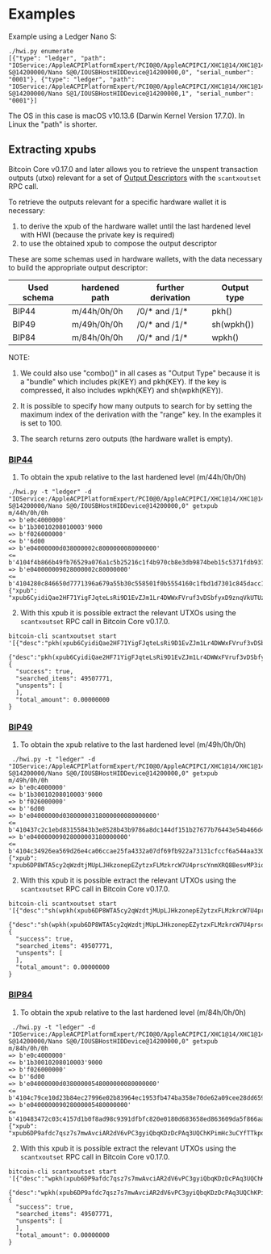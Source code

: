 # Examples

Example using a Ledger Nano S:

```
./hwi.py enumerate
[{"type": "ledger", "path": "IOService:/AppleACPIPlatformExpert/PCI0@0/AppleACPIPCI/XHC1@14/XHC1@14000000/HS02@14200000/Nano S@14200000/Nano S@0/IOUSBHostHIDDevice@14200000,0", "serial_number": "0001"}, {"type": "ledger", "path": "IOService:/AppleACPIPlatformExpert/PCI0@0/AppleACPIPCI/XHC1@14/XHC1@14000000/HS02@14200000/Nano S@14200000/Nano S@1/IOUSBHostHIDDevice@14200000,1", "serial_number": "0001"}]
```
The OS in this case is macOS v10.13.6  (Darwin Kernel Version 17.7.0). In Linux the
"path" is shorter.

## Extracting xpubs

Bitcoin Core v0.17.0 and later allows you to retrieve the unspent transaction outputs (utxo)
relevant for a set of [Output Descriptors](https://github.com/bitcoin/bitcoin/blob/master/doc/descriptors.md) with the `scantxoutset` RPC call.

To retrieve the outputs relevant for a specific hardware wallet it is
necessary:

1. to derive the xpub of the hardware wallet until the last hardened level
   with HWI (because the private key is required)
2. to use the obtained xpub to compose the output descriptor

These are some schemas used in hardware wallets, with the data necessary to
build the appropriate output descriptor:

| Used schema | hardened path | further derivation | Output type |
|-------------| ------------- | -------------------|-------------|
| BIP44       | m/44h/0h/0h   | /0/* and /1/*      | pkh()       |
| BIP49       | m/49h/0h/0h   | /0/* and /1/*      | sh(wpkh())  |
| BIP84       | m/84h/0h/0h   | /0/* and /1/*      | wpkh()      |

NOTE:
1. We could also use "combo()" in all cases as "Output Type" because it is a
   "bundle" which includes pk(KEY) and pkh(KEY). If the key is compressed, it
   also includes wpkh(KEY) and sh(wpkh(KEY)).

2. It is possible to specify how many outputs to search for by setting the
   maximum index of the derivation with the "range" key. In the examples
   it is set to 100.

3. The search returns zero outputs (the hardware wallet is empty).

### [BIP44](https://github.com/bitcoin/bips/blob/master/bip-0044.mediawiki)

1. To obtain the xpub relative to the last hardened level (m/44h/0h/0h)

```
./hwi.py -t "ledger" -d "IOService:/AppleACPIPlatformExpert/PCI0@0/AppleACPIPCI/XHC1@14/XHC1@14000000/HS02@14200000/Nano S@14200000/Nano S@0/IOUSBHostHIDDevice@14200000,0" getxpub  m/44h/0h/0h
=> b'e0c4000000'
<= b'1b30010208010003'9000
=> b'f026000000'
<= b''6d00
=> b'e04000000d038000002c8000000080000000'
<= b'4104f4b866b49fb76529a076a1c5b25216c1f4b970cb8e3db9874beb15c5371fdb93747fde522d63be4a564dcda8a71c889f5165eac2990cafee9d416141ae8b09c722313667774c7a76697157783146317a653365676850464d58655438666a57466f4b66f9a82310c4530360ec3fee42049fbb7a3c0bfa72fdf2c5b25b09f1c3df21c938'9000
=> b'e040000009028000002c80000000'
<= b'4104280c846650d7771396a679a55b30c558501f0b5554160c1fbd1d7301c845dacc10c256af2c8d6a13ae4a83763fa747c0d4c09cfa60bfc16714e10b0a938a4a6a2231485451557a6535486571334872553755435174564652745a535839615352674a65d62f97789c088a0b0c3ed57754f75273c6696c0d7812c702ca4f2f72c8631c04'9000
{"xpub": "xpub6CyidiQae2HF71YigFJqteLsRi9D1EvZJm1Lr4DWWxFVruf3vDSbfyxD9znqVkUTUzc4EdgxDRoHXn64gMbFXQGKXg5nPNfvyVcpuPNn92n"}
```

2. With this xpub it is possible  extract the relevant UTXOs using the
`scantxoutset` RPC call in Bitcoin Core v0.17.0.

```
bitcoin-cli scantxoutset start '[{"desc":"pkh(xpub6CyidiQae2HF71YigFJqteLsRi9D1EvZJm1Lr4DWWxFVruf3vDSbfyxD9znqVkUTUzc4EdgxDRoHXn64gMbFXQGKXg5nPNfvyVcpuPNn92n/0/*)","range":100},
 {"desc":"pkh(xpub6CyidiQae2HF71YigFJqteLsRi9D1EvZJm1Lr4DWWxFVruf3vDSbfyxD9znqVkUTUzc4EdgxDRoHXn64gMbFXQGKXg5nPNfvyVcpuPNn92n/1/*)","range":100}]'
{
  "success": true,
  "searched_items": 49507771,
  "unspents": [
  ],
  "total_amount": 0.00000000
}
```

### [BIP49](https://github.com/bitcoin/bips/blob/master/bip-0049.mediawiki)

1. To obtain the xpub relative to the last hardened level (m/49h/0h/0h)

```
 ./hwi.py -t "ledger" -d "IOService:/AppleACPIPlatformExpert/PCI0@0/AppleACPIPCI/XHC1@14/XHC1@14000000/HS02@14200000/Nano S@14200000/Nano S@0/IOUSBHostHIDDevice@14200000,0" getxpub  m/49h/0h/0h
=> b'e0c4000000'
<= b'1b30010208010003'9000
=> b'f026000000'
<= b''6d00
=> b'e04000000d03800000318000000080000000'
<= b'410437c2c1ebd83155843b3e8528b43b9786a8dc144df151b27677b76443e54b466d46b0d909d07065a2305cbba41709c78d886be37e446352186a682e9a3f9e2adc22314a594538323869434b7043576368665377396832746857377a533469486e4c444444dcdbabc6f75fbe7609bab04beb88566e3bfc98f66ab030d1af2a070f4064ec'9000
=> b'e040000009028000003180000000'
<= b'4104c34926ea569d26e4ca06ccae25fa4332a07df69fb922a73131cfccf6a544aa3309af253eb5cee3caf8ca9a347a9e8d4429ac55b7a13f72aca36ebb51ca0f489e22314e546e3969454c587046324264664b6f326f316265785a72526e75396d65764663b310aae1803b63157ef3bb7394f985126e5f9ad4b3a6bcb118cd97875dc0e1ce'9000
{"xpub": "xpub6DP8WTA5cy2qWzdtjMUpLJHkzonepEZytzxFLMzkrcW7U4prscYnmXRQ8BesvMP3iqgQUWisAU6ipXnZw2HnNreEPYJW6TUCAfmwJPyYgG6"}
```
2. With this xpub it is possible  extract the relevant UTXOs using the
`scantxoutset` RPC call in Bitcoin Core v0.17.0.

```
bitcoin-cli scantxoutset start '[{"desc":"sh(wpkh(xpub6DP8WTA5cy2qWzdtjMUpLJHkzonepEZytzxFLMzkrcW7U4prscYnmXRQ8BesvMP3iqgQUWisAU6ipXnZw2HnNreEPYJW6TUCAfmwJPyYgG6/0/*))","range":100},
 {"desc":"sh(wpkh(xpub6DP8WTA5cy2qWzdtjMUpLJHkzonepEZytzxFLMzkrcW7U4prscYnmXRQ8BesvMP3iqgQUWisAU6ipXnZw2HnNreEPYJW6TUCAfmwJPyYgG6/1/*))","range":100}]'
{
  "success": true,
  "searched_items": 49507771,
  "unspents": [
  ],
  "total_amount": 0.00000000
}
```

### [BIP84](https://github.com/bitcoin/bips/blob/master/bip-0084.mediawiki)

1. To obtain the xpub relative to the last hardened level (m/84h/0h/0h)

```
 ./hwi.py -t "ledger" -d "IOService:/AppleACPIPlatformExpert/PCI0@0/AppleACPIPCI/XHC1@14/XHC1@14000000/HS02@14200000/Nano S@14200000/Nano S@0/IOUSBHostHIDDevice@14200000,0" getxpub  m/84h/0h/0h
=> b'e0c4000000'
<= b'1b30010208010003'9000
=> b'f026000000'
<= b''6d00
=> b'e04000000d03800000548000000080000000'
<= b'4104c79ce10d23b84ec27996e02b83964ec1953fb474ba358e70de62a09cee28dd6590f76b105fb2707c74bbefff0b4aea4156364dd813826848e8c3240d286781b722314270736737486455576a483753704535386e6d62654642773367595a554536776b2017f28f680893adfc004f5ec6db3654577c19b463326329b5d1d90de8dc24cf'9000
=> b'e040000009028000005480000000'
<= b'410483472c03c4157d1b0f8ad98c9391dfbfc820e0180d683658ed863609da5f866aafa260048bc42cd97cb997479fd2619c5d160af68a442a80567b41fe3e763fbe22314e5531544d796971575871367278746375424a3433376d4e75736d745a73554769c03458c3a331489e3271a24a76f4ab024e040e7de7b5e88d8ce058d414f565c2'9000
{"xpub": "xpub6DP9afdc7qsz7s7mwAvciAR2dV6vPC3gyiQbqKDzDcPAq3UQChKPimHc3uCYfTTkpoXdwRTFnVTBdFpM9ysbf6KV34uMqkD3zXr6FzkJtcB"}
```

2. With this xpub it is possible  extract the relevant UTXOs using the
`scantxoutset` RPC call in Bitcoin Core v0.17.0.

```
bitcoin-cli scantxoutset start '[{"desc":"wpkh(xpub6DP9afdc7qsz7s7mwAvciAR2dV6vPC3gyiQbqKDzDcPAq3UQChKPimHc3uCYfTTkpoXdwRTFnVTBdFpM9ysbf6KV34uMqkD3zXr6FzkJtcB/0/*)","range":100},
 {"desc":"wpkh(xpub6DP9afdc7qsz7s7mwAvciAR2dV6vPC3gyiQbqKDzDcPAq3UQChKPimHc3uCYfTTkpoXdwRTFnVTBdFpM9ysbf6KV34uMqkD3zXr6FzkJtcB/1/*)","range":100}]'
{
  "success": true,
  "searched_items": 49507771,
  "unspents": [
  ],
  "total_amount": 0.00000000
}
```
